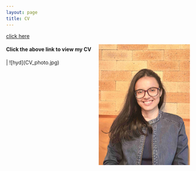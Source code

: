 ```yaml
---
layout: page
title: CV
---
```



[click here](https://maumitabhaumik.github.io/Bhaumik_CV__2023.pdf)

<img align="right" width="250" height="330" src="https://github.com/maumitabhaumik/maumitabhaumik.github.io/blob/master/CV_photo.jpg">

<h4>Click the above link to view my CV</h4>  |   ![hyd](CV_photo.jpg)





